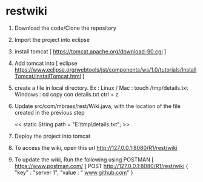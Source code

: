 # restwiki

1. Download the code/Clone the repository
2. Import the project into eclipse
3. install tomcat [ https://tomcat.apache.org/download-90.cgi ]
4. Add tomcat into [ eclipse https://www.eclipse.org/webtools/jst/components/ws/1.0/tutorials/InstallTomcat/InstallTomcat.html ]
5. create a file in local directory.
Ex :
     Linux / Mac : touch /tmp/details.txt
     Windows : cd <some location>
               copy con details.txt
               ctrl + z
6. Update src/com/mbrass/rest/Wiki.java, with the location of the file created in the previous step
	
	<< static String path = "E:\\tmp\\details.txt"; >>
  
 7. Deploy the project into tomcat
 8. To access the wiki, open this url http://127.0.0.1:8080/R1/rest/wiki
 9. To update the wiki, Run the following using POSTMAN [ https://www.postman.com/ ]
      POST http://127.0.0.1:8080/R1/rest/wiki
      { "key" : "server 1",
         "value : " www.github.com" }
	